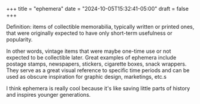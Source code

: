 +++
title = "ephemera"
date = "2024-10-05T15:32:41-05:00"
draft = false
+++


Definition: items of collectible memorabilia, typically written or printed ones, that were originally expected to have only short-term usefulness or popularity.

In other words, vintage items that were maybe one-time use or not expected to be collectible later. Great examples of ephemera include postage stamps, newspapers, stickers, cigarette boxes, snack wrappers. They serve as a great visual reference to specific time periods and can be used as obscure inspiration for graphic design, marketings, etc.s

I think ephemera is really cool because it's like saving little parts of history and inspires younger generations.
